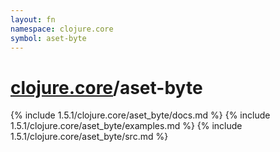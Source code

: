```yaml
---
layout: fn
namespace: clojure.core
symbol: aset-byte
---
```


# [clojure.core](../)/aset-byte

{% include 1.5.1/clojure.core/aset_byte/docs.md %}
{% include 1.5.1/clojure.core/aset_byte/examples.md %}
{% include 1.5.1/clojure.core/aset_byte/src.md %}

